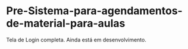 # Pre-Sistema-para-agendamentos-de-material-para-aulas
Tela de Login completa. Ainda está em desenvolvimento. 
